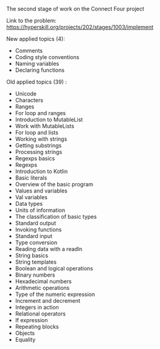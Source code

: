The second stage of work on the Connect Four project

Link to the problem: https://hyperskill.org/projects/202/stages/1003/implement

New applied topics (4):
- Comments
- Coding style conventions
- Naming variables
- Declaring functions

Old applied topics (39) :
- Unicode
- Characters
- Ranges
- For loop and ranges
- Introduction to MutableList
- Work with MutableLists
- For loop and lists
- Working with strings
- Getting substrings
- Processing strings
- Regexps basics
- Regexps
- Introduction to Kotlin
- Basic literals
- Overview of the basic program
- Values and variables
- Val variables
- Data types
- Units of information
- The classification of basic types
- Standard output
- Invoking functions
- Standard input
- Type conversion
- Reading data with a readln
- String basics
- String templates
- Boolean and logical operations
- Binary numbers
- Hexadecimal numbers
- Arithmetic operations
- Type of the numeric expression
- Increment and decrement
- Integers in action
- Relational operators
- If expression
- Repeating blocks
- Objects
- Equality
